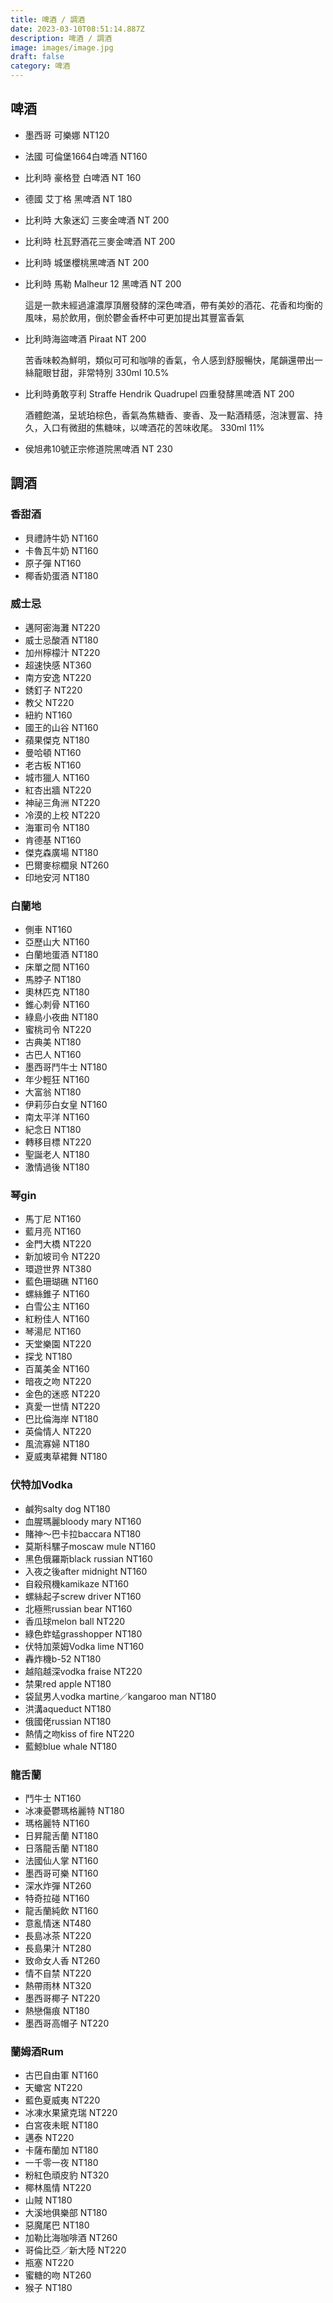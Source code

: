 ```yaml
---
title: 啤酒 / 調酒
date: 2023-03-10T08:51:14.887Z
description: 啤酒 / 調酒
image: images/image.jpg
draft: false
category: 啤酒
---
```

## 啤酒

* 墨西哥 可樂娜   NT120
* 法國 可倫堡1664白啤酒  NT160
* 比利時 豪格登 白啤酒  NT 160
* 德國 艾丁格 黑啤酒    NT 180
* 比利時 大象迷幻 三麥金啤酒  NT 200
* 比利時 杜瓦野酒花三麥金啤酒   NT 200
* 比利時 城堡櫻桃黑啤酒     NT 200
* 比利時 馬勒 Malheur 12  黑啤酒 NT  200  

  這是一款未經過濾濃厚頂層發酵的深色啤酒，帶有美妙的酒花、花香和均衡的風味，易於飲用，倒於鬱金香杯中可更加提出其豐富香氣 
* 比利時海盜啤酒 Piraat  NT  200  

  苦香味較為鮮明，類似可可和咖啡的香氣，令人感到舒服暢快，尾韻還帶出一絲龍眼甘甜，非常特別  330ml  10.5%    
* 比利時勇敢亨利 Straffe Hendrik Quadrupel  四重發酵黑啤酒  NT  200  

  酒體飽滿，呈琥珀棕色，香氣為焦糖香、麥香、及一點酒精感，泡沫豐富、持久，入口有微甜的焦糖味，以啤酒花的苦味收尾。  330ml  11%    
* 侯旭弗10號正宗修道院黑啤酒    NT 230

## 調酒

### 香甜酒

* 貝禮詩牛奶   NT160
* 卡魯瓦牛奶   NT160
* 原子彈      NT160
* 椰香奶蛋酒   NT180

### 威士忌

* 邁阿密海灘    NT220 
* 威士忌酸酒   NT180
* 加州檸檬汁    NT220 
* 超速快感   NT360
* 南方安逸  NT220
* 銹釘子   NT220
* 教父   NT220
* 紐約   NT160
* 國王的山谷  NT160
* 蘋果傑克  NT180
* 曼哈頓  NT160
* 老古板  NT160
* 城市獵人   NT160
* 紅杏出牆  NT220
* 神祕三角洲  NT220
* 冷漠的上校  NT220
* 海軍司令 NT180
* 肯德基  NT160
* 傑克森廣場   NT180
* 巴爾麥棕櫚泉   NT260
* 印地安河   NT180

### 白蘭地

* 側車    NT160
* 亞歷山大  NT160
* 白蘭地蛋酒  NT180
* 床單之間 NT160
* 馬脖子  NT180
* 奧林匹克  NT180
* 錐心刺骨  NT160
* 綠島小夜曲  NT180
* 蜜桃司令  NT220
* 古典美 NT180
* 古巴人   NT160
* 墨西哥鬥牛士  NT180
* 年少輕狂 NT160
* 大富翁  NT180
* 伊莉莎白女皇   NT160
* 南太平洋  NT160
* 紀念日  NT180
* 轉移目標  NT220
* 聖誕老人   NT180
* 激情過後  NT180

### 琴gin

* 馬丁尼   NT160
* 藍月亮    NT160
* 金門大橋   NT220
* 新加坡司令   NT220
* 環遊世界  NT380
* 藍色珊瑚礁  NT160
* 螺絲錐子  NT160
* 白雪公主  NT160
* 紅粉佳人  NT160
* 琴湯尼  NT160
* 天堂樂園 NT220
* 探戈  NT180
* 百萬美金  NT160
* 暗夜之吻  NT220
* 金色的迷惑  NT220
* 真愛一世情  NT220
* 巴比倫海岸  NT180
* 英倫情人 NT220
* 風流寡婦 NT180
* 夏威夷草裙舞 NT180

### 伏特加Vodka

* 鹹狗salty dog   NT180
* 血腥瑪麗bloody mary   NT160
* 賭神～巴卡拉baccara   NT180
* 莫斯科騾子moscaw mule   NT160
* 黑色俄羅斯black russian    NT160
* 入夜之後after midnight   NT160
* 自殺飛機kamikaze   NT160
* 螺絲起子screw driver   NT160
* 北極熊russian bear   NT160
* 香瓜球melon ball   NT220
* 綠色蚱蜢grasshopper   NT180
* 伏特加萊姆Vodka lime   NT160
* 轟炸機b-52   NT180
* 越陷越深vodka fraise   NT220
* 禁果red apple   NT180
* 袋鼠男人vodka martine／kangaroo man   NT180
* 洪溝aqueduct   NT180
* 俄國佬russian   NT180
* 熱情之吻kiss of fire   NT220
* 藍鯨blue whale   NT180

### 龍舌蘭

* 鬥牛士  NT160
* 冰凍憂鬱瑪格麗特 NT180
* 瑪格麗特 NT160
* 日昇龍舌蘭  NT180
* 日落龍舌蘭 NT180
* 法國仙人掌  NT160
* 墨西哥可樂   NT160
* 深水炸彈  NT260
* 特奇拉碰 NT160
* 龍舌蘭純飲 NT160
* 意亂情迷  NT480
* 長島冰茶  NT220
* 長島果汁  NT280
* 致命女人香  NT260
* 情不自禁  NT220
* 熱帶雨林  NT320
* 墨西哥椰子  NT220
* 熱戀傷痕  NT180
* 墨西哥高帽子  NT220

### 蘭姆酒Rum

* 古巴自由軍   NT160
* 天蠍宮   NT220
* 藍色夏威夷  NT220
* 冰凍水果黛克瑞   NT220
* 白宮夜未眠   NT180
* 邁泰  NT220
* 卡薩布蘭加   NT180
* 一千零一夜   NT180
* 粉紅色頑皮豹   NT320
* 椰林風情   NT220
* 山賊   NT180
* 大溪地俱樂部   NT180
* 惡魔尾巴    NT180
* 加勒比海咖啡酒   NT260
* 哥倫比亞／新大陸   NT220
* 瓶塞   NT220
* 蜜糖的吻   NT260
* 猴子   NT180